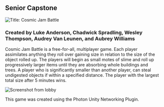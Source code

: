 ## Senior Capstone
![Title: Cosmic Jam Battle](https://lh3.googleusercontent.com/fcCaVC1Ab1O2PI_rwG7JLjYIA4hi7Bzpdjnir6qOZUqwBRnpbWPlriIWusnSZ8IRhGLHE4sieeQE)
### Created by Luke Anderson, Chadwick Spradling, Wesley Thompson, Audrey Van Leunen, and Aubrey Williams
Cosmic Jam Battle is a free-for-all, multiplayer game. Each player assimilates anything they roll over gaining size in relation to the size of the object rolled up. The players will begin as small motes of slime and roll up progressively larger items until they are absorbing whole buildings and trees. A player who is significantly smaller than another player, can steal undigested objects if within a specified distance. The player with the largest total size after 5 minutes wins.

![Screenshot from lobby](https://lh3.googleusercontent.com/SiXhCOvaHczNznhrDmzh9VI7wPV8Gg12sGzZVvsSa23HFNVyPWveO-FcFh1rvR0AWamgyaQXKiPU)

This game was created using the Photon Unity Networking Plugin.
